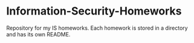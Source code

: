 # Information-Security-Homeworks

Repository for my IS homeworks. Each homework is stored in a directory and has its own README. 
